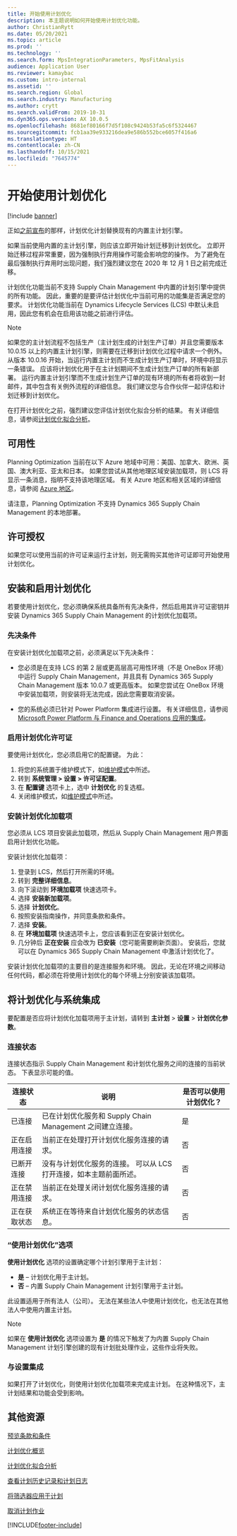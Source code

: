 ```yaml
---
title: 开始使用计划优化
description: 本主题说明如何开始使用计划优化功能。
author: ChristianRytt
ms.date: 05/20/2021
ms.topic: article
ms.prod: ''
ms.technology: ''
ms.search.form: MpsIntegrationParameters, MpsFitAnalysis
audience: Application User
ms.reviewer: kamaybac
ms.custom: intro-internal
ms.assetid: ''
ms.search.region: Global
ms.search.industry: Manufacturing
ms.author: crytt
ms.search.validFrom: 2019-10-31
ms.dyn365.ops.version: AX 10.0.5
ms.openlocfilehash: 8681ef80166f7d5f108c9424b53fa5c6f5324467
ms.sourcegitcommit: fcb1aa39e933216dea9e586b552bce6057f416a6
ms.translationtype: HT
ms.contentlocale: zh-CN
ms.lasthandoff: 10/15/2021
ms.locfileid: "7645774"
---
```

# <a name="get-started-with-planning-optimization"></a>开始使用计划优化

[!include [banner](../../includes/banner.md)]

正如[之前宣布](../../get-started/removed-deprecated-features-scm-updates.md#use-of-built-in-supply-chain-management-master-planning-engine-for-distribution-scenarios)的那样，计划优化计划替换现有的内置主计划引擎。

如果当前使用内置的主计划引擎，则应该立即开始计划迁移到计划优化。 立即开始迁移过程非常重要，因为强制执行弃用操作可能会影响您的操作。 为了避免在最后强制执行弃用时出现问题，我们强烈建议您在 2020 年 12 月 1 日之前完成迁移。 

计划优化功能当前不支持 Supply Chain Management 中内置的计划引擎中提供的所有功能。 因此，重要的是要评估计划优化中当前可用的功能集是否满足您的要求。 计划优化功能当前在 Dynamics Lifecycle Services (LCS) 中默认未启用，因此您有机会在启用该功能之前进行评估。

> [!NOTE]
> 如果您的主计划流程不包括生产（主计划生成的计划生产订单）并且您需要版本 10.0.15 以上的内置主计划引擎，则需要在迁移到计划优化过程中请求一个例外。 从版本 10.0.16 开始，当运行内置主计划而不生成计划生产订单时，环境中将显示一条错误。 应该将计划优化用于在主计划期间不生成计划生产订单的所有新部署。 运行内置主计划引擎而不生成计划生产订单的现有环境的所有者将收到一封邮件，其中包含有关例外流程的详细信息。 我们建议您与合作伙伴一起评估和计划迁移到计划优化。

在打开计划优化之前，强烈建议您评估计划优化拟合分析的结果。 有关详细信息，请参阅[计划优化拟合分析](planning-optimization-fit-analysis.md)。

## <a name="availability"></a>可用性

Planning Optimization 当前在以下 Azure 地域中可用：美国、加拿大、欧洲、英国、澳大利亚、亚太和日本。 如果您尝试从其他地理区域安装加载项，则 LCS 将显示一条消息，指明不支持该地理区域。 有关 Azure 地区和相关区域的详细信息，请参阅 [Azure 地区](https://azure.microsoft.com/global-infrastructure/geographies/#geographies)。

请注意，Planning Optimization 不支持 Dynamics 365 Supply Chain Management 的本地部署。

## <a name="licensing"></a>许可授权

如果您可以使用当前的许可证来运行主计划，则无需购买其他许可证即可开始使用计划优化。

## <a name="install-and-enable-planning-optimization"></a>安装和启用计划优化

若要使用计划优化，您必须确保系统具备所有先决条件，然后启用其许可证密钥并安装 Dynamics 365 Supply Chain Management 的计划优化加载项。

### <a name="prerequisites"></a>先决条件

在安装计划优化加载项之前，必须满足以下先决条件：

- 您必须是在支持 LCS 的第 2 层或更高层高可用性环境（不是 OneBox 环境）中运行 Supply Chain Management，并且具有 Dynamics 365 Supply Chain Management 版本 10.0.7 或更高版本。 如果您尝试在 OneBox 环境中安装加载项，则安装将无法完成，因此您需要取消安装。

- 您的系统必须已针对 Power Platform 集成进行设置。 有关详细信息，请参阅 [Microsoft Power Platform 与 Finance and Operations 应用的集成](../../../fin-ops-core/dev-itpro/power-platform/overview.md)。

### <a name="enable-the-planning-optimization-license"></a>启用计划优化许可证

要使用计划优化，您必须启用它的配置键。 为此：

1. 将您的系统置于维护模式下，如[维护模式](../../../fin-ops-core/dev-itpro/sysadmin/maintenance-mode.md)中所述。
1. 转到 **系统管理 \> 设置 \> 许可证配置**。
1. 在 **配置键** 选项卡上，选中 **计划优化** 的复选框。
1. 关闭维护模式，如[维护模式](../../../fin-ops-core/dev-itpro/sysadmin/maintenance-mode.md)中所述。

### <a name="install-the-planning-optimization-add-in"></a>安装计划优化加载项

您必须从 LCS 项目安装此加载项，然后从 Supply Chain Management 用户界面启用计划优化功能。

安装计划优化加载项：

1. 登录到 LCS，然后打开所需的环境。
1. 转到 **完整详细信息**。
1. 向下滚动到 **环境加载项** 快速选项卡。
1. 选择 **安装新加载项**。
1. 选择 **计划优化**。
1. 按照安装指南操作，并同意条款和条件。
1. 选择 **安装**。
1. 在 **环境加载项** 快速选项卡上，您应该看到正在安装计划优化。
1. 几分钟后 **正在安装** 应会改为 **已安装**（您可能需要刷新页面）。 安装后，您就可以在 Dynamics 365 Supply Chain Management 中激活计划优化了。

安装计划优化加载项的主要目的是连接服务和环境。 因此，无论在环境之间移动任何代码，都必须在将使用计划优化的每个环境上分别安装该加载项。

## <a name="integrate-planning-optimization-with-your-system"></a>将计划优化与系统集成

要配置是否应将计划优化加载项用于主计划，请转到 **主计划** \> **设置** \> **计划优化参数**。

### <a name="connection-status"></a>连接状态

连接状态指示 Supply Chain Management 和计划优化服务之间的连接的当前状态。 下表显示可能的值。

| 连接状态 | 说明 | 是否可以使用计划优化？ |
|---|---|---|
| 已连接 | 已在计划优化服务和 Supply Chain Management 之间建立连接。 | 是 |
| 正在启用连接 | 当前正在处理打开计划优化服务连接的请求。 | 否 |
| 已断开连接 | 没有与计划优化服务的连接。 可以从 LCS 打开连接，如本主题前面所述。 | 否 |
| 正在禁用连接 | 当前正在处理关闭计划优化服务连接的请求。 | 否 |
| 正在获取状态 | 系统正在等待来自计划优化服务的状态信息。 | 否 |

### <a name="the-use-planning-optimization-option"></a>“使用计划优化”选项

**使用计划优化** 选项的设置确定哪个计划引擎用于主计划：

- **是** – 计划优化用于主计划。
- **否** – 内置 Supply Chain Management 计划引擎用于主计划。

此设置适用于所有法人（公司）。 无法在某些法人中使用计划优化，也无法在其他法人中使用内置主计划。

> [!NOTE]
> 如果在 **使用计划优化** 选项设置为 **是** 的情况下触发了为内置 Supply Chain Management 计划引擎创建的现有计划批处理作业，这些作业将失败。

### <a name="integration-with-the-setup"></a>与设置集成

如果打开了计划优化，则使用计划优化加载项来完成主计划。 在这种情况下，主计划结果和功能会受到影响。

## <a name="additional-resources"></a>其他资源

[预览条款和条件](https://go.microsoft.com/fwlink/?linkid=2015274)

[计划优化概览](planning-optimization-overview.md)

[计划优化拟合分析](planning-optimization-fit-analysis.md)

[查看计划历史记录和计划日志](plan-history-logs.md)

[将筛选器应用于计划](plan-filters.md)

[取消计划作业](cancel-planning-job.md)


[!INCLUDE[footer-include](../../../includes/footer-banner.md)]
